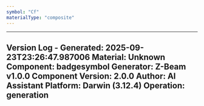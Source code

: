 ```yaml
---
symbol: "Cf"
materialType: "composite"
---
```


---
Version Log - Generated: 2025-09-23T23:26:47.987006
Material: Unknown
Component: badgesymbol
Generator: Z-Beam v1.0.0
Component Version: 2.0.0
Author: AI Assistant
Platform: Darwin (3.12.4)
Operation: generation
---
